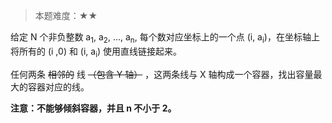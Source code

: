 > 本题难度：★★

给定 N 个非负整数 a<sub>1</sub>, a<sub>2</sub>, ..., a<sub>n</sub>, 每个数对应坐标上的一个点 (i, a<sub>i</sub>)，在坐标轴上将所有的 (i ,0) 和 (i, a<sub>i</sub>) 使用直线链接起来。

任何两条 <s>相邻的</s> 线 <s>（包含 Y 轴）</s> ，这两条线与 X 轴构成一个容器，找出容量最大的容器对应的线。

**注意：不能够倾斜容器，并且 n 不小于 2。**
